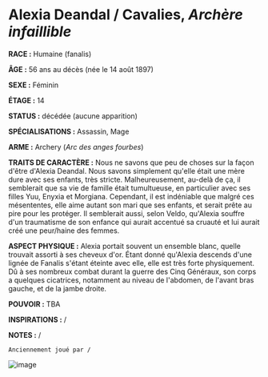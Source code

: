 # Alexia Deandal / Cavalies, *Archère infaillible*

**RACE :** Humaine (fanalis)

**ÂGE :** 56 ans au décès (née le 14 août 1897)

**SEXE :** Féminin

**ÉTAGE :** 14

**STATUS :** décédée (aucune apparition)

**SPÉCIALISATIONS :** Assassin, Mage

**ARME :** Archery (*Arc des anges fourbes*)

**TRAITS DE CARACTÈRE :** Nous ne savons que peu de choses sur la façon d'être d'Alexia Deandal. Nous savons simplement qu'elle était une mère dure avec ses enfants, très stricte. Malheureusement, au-delà de ça, il semblerait que sa vie de famille était tumultueuse, en particulier avec ses filles Yuu, Enyxia et Morgiana. Cependant, il est indéniable que malgré ces mésententes, elle aime autant son mari que ses enfants, et serait prête au pire pour les protéger. Il semblerait aussi, selon Veldo, qu'Alexia souffre d'un traumatisme de son enfance qui aurait accentué sa cruauté et lui aurait créé une peur/haine des femmes.

**ASPECT PHYSIQUE :** Alexia portait souvent un ensemble blanc, quelle trouvait assorti à ses cheveux d'or. Étant donné qu'Alexia descends d'une lignée de Fanalis s'étant éteinte avec elle, elle est très forte physiquement. Dû à ses nombreux combat durant la guerre des Cinq Généraux, son corps a quelques cicatrices, notamment au niveau de l'abdomen, de l'avant bras gauche, et de la jambe droite.

**POUVOIR :** TBA

**INSPIRATIONS :** /

**NOTES :** /

`Anciennement joué par /`

![image](https://share.alkanife.fr/enyxia_characters/full/alexia.png)
